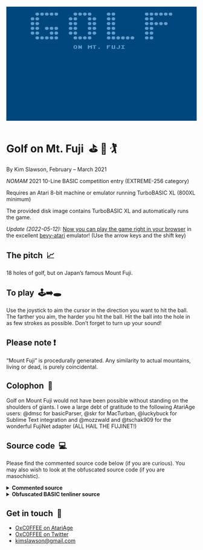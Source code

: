 ![](lucky.gif)

# Golf on Mt. Fuji&nbsp;&nbsp;⛳&nbsp;🗻&nbsp;🏌️

By Kim Slawson, February – March 2021

*NOMAM* 2021 10-Line BASIC competition entry (EXTREME-256 category)

Requires an Atari 8-bit machine or emulator running TurboBASIC XL (800XL minimum)

The provided disk image contains TurboBASIC XL and automatically runs the game.

*Update (2022-05-12):* [Now you can play the game right in your browser](https://mrk.sed.pl/bevy-atari/#disk_1=https://slawson.org/atari/fujigolf/fujigolf.atr) in the excellent [bevy-atari](https://github.com/mrk-its/bevy-atari) emulator! (Use the arrow keys and the shift key)

## The pitch&nbsp;&nbsp;📈
18 holes of golf, but on Japan’s famous Mount Fuji. 

## To play&nbsp;&nbsp;🕹️➡️🕳️
Use the joystick to aim the cursor in the direction you want to hit the ball. The farther you aim, the harder you hit the ball. Hit the ball into the hole in as few strokes as possible. Don’t forget to turn up your sound!

## Please note&nbsp;❗
“Mount Fuji” is procedurally generated. Any similarity to actual mountains, living or dead, is purely coincidental.

## Colophon&nbsp;&nbsp;🧰
Golf on Mount Fuji would not have been possible without standing on the shoulders of giants. I owe a large debt of gratitude to the following AtariAge users: @dmsc for basicParser, @skr for MacTurban, @luckybuck for Sublime Text integration and @mozzwald and @tschak909 for the wonderful FujiNet adapter (ALL HAIL THE FUJINET!) 

## Source code&nbsp;&nbsp;💻
Please find the commented source code below (if you are curious). You may also wish to look at the obfuscated source code (if you are masochistic).
<details>
 <summary><strong>Commented source</strong></summary>
 <p>

```basic
REM FUJIGOLF - Golf on Mount Fuji
REM built with Turban (TURboBAsic Nifty)
REM obsfuscated using tbxlparser
REM requires Turbo-BASIC XL
REM by Kim Slawson
REM 2021-02-23

REM set up graphics mode, draw title, turn off cursor
GR.0:COL.20:TE.4,0,"GOLF":POS.14,8:POKE 752,1:?"ON MT. FUJI"

REM get screen location -- like scrlo=PEEK(88):scrhi=PEEK(89) but better
scrmem=DPEEK(88)

REM set up display list
DL=PEEK(560)+PEEK(561)*256
REM read in assembly code to modify graphics
FOR I=0 TO 42:READ B:POKE 1536+I,B:NEXT I
DATA 72,152,72,172,0,4,185,2,4,141,10,212,141,24,208,238,0,4,173,0,4,205,1,4,144,5,169,0,141,0,4,104,168,104,64,169,192,141,14,212,76,98,228
REM modify display list for interrupt
FOR I=6 TO 27:POKE DL+I,PEEK(DL+I)+128:NEXT I
FOR I=2 TO 3:POKE DL+I,PEEK(DL+I)+128:NEXT I
REM read in background color data starting at mem loc 1024
POKE 1024,0:POKE 1025,24
FOR I=0 TO 23:READ B:POKE 1026+I,B:NEXT I
DATA 128,96,82,68,54,40,26,236,192,194,194,196,196,196,196,198,198,198,198,198,198,198,198,198
REM point to DLI on page 6 and enable interrupt
POKE 512,0:POKE 513,6
REM disable/re-enable deferred VBLANK
POKE 66,1:POKE 548,35:POKE 549,6:POKE 66,0

REM Don't forget to set luminance!
POKE 709,15

REM need an array for heights of each bit of ground
DIM g(40)

REM main game loop for all 18 holes
FOR hole=1 TO 18
  REM turn off the cursor
  POKE 752,1

  REM Q: how long are straight runs? 
  REM A: shorter in the middle of the mountain, longer at the ends
  long=ABS(9-hole)
  REM starting height of ground for this hole (relative to which hole we're on). 
  REM It's a mountain so it's higher in the middle
  starting=9-long 
  REM y location of top of the ground - can't go above this
  REM (don't want an out-of-bounds error or an impossible level) 
  top=12-starting
  REM set some initial conditions
  x=0:ball=0:y=22-starting 

  REM draw the ground
  WHILE x<40
    REM the slope is procedurally determined by the hole number and some tricky math
    s=INT((RND*3-1)+0.1*(hole-9.5))
    REM because ATASCII is simple and we're just using {udiag} and {ddiag} we need to limit the slope
    IF s<-1:S=-1:ENDIF:IF S>1:S=1:ENDIF
    REM let's figure out how high the ground is based on the slope, within limits
    y=y+s:IF Y<top:Y=top:s=0:ENDIF:IF Y>22:Y=22:s=0:ENDIF
    REM set the ground array to the correct height
    REM we have to keep track so we know when the ball lands
    g(x)=y
    REM use either {udiag} (atascii 8) or {ddiag} (atascii 10) 
    REM but they're separated by a character in the middle so we need the correct offset
    REM (note this is using the internal representation, where the control characters 72 and 74 are between
    REM  the uppercase and lowercase letters. Equivalents would be CHR$(8) and CHR$(10) )
    c=73+s

    REM the Earth isn't flat, but sometimes golf courses are.
    REM this plots a straight run for the amount appropriate to the given hole
    REM and sets the ground array to the correct height for each spot
    IF s=0
      REM put the ball on the first flat spot in the level
      IF ball=0:COL.20:ball=1:bx=x:by=y-1:PLOT bx,by:ENDIF
      FOR i=0 to long
        IF x+i=40:EXIT:ENDIF
        g(x+i)=y
        POKE scrmem+(x+i)+y*40,128
      NEXT i
      x=x+long
    ENDIF
    REM if we're going up or down slope, pick the correct character, 
    REM poke it into screen mem, and set the height of the ground array.
    IF s=-1:POKE scrmem+x+y*40,c:ENDIF
    IF s=1:POKE scrmem+x+(y-1)*40,c:g(x)=y-1:ENDIF
    REM The y-1 corrects a bug where the ball lands one below the ground on a downslope

    x=x+1
  WEND

  REM fill the ground
  COLOR 160:PAINT 1,23

  REM set the color left behind by the ball, so as to be able to redraw it later
  oc=32

  rem draw the hole. Set the hole depth 1 lower than surroundings so do -1
  COLOR 32:PLOT 33,g(33)-1:COLOR 95:PLOT 33,g(33): REM plot _
  g(33)=g(33)+1

  REM now is the time for all good players to make a hole in one 
  REM turn on cursor for swing setup. Aim using cursor.
  poke 752,0
  REPEAT

    REM get joystick position and remember the current aiming vectors
    S=STICK(0):oh=horiz:ov=vert
    REM aiming vector is relative to ball position, 
    REM magnitude determined by the position of the cursor
    vert=vert+((S=13)-(S=14)):horiz=horiz+((S=7)-(S=11))

    #p
    REM cursor goes one below position when POSitioning and PRINTing so do -1 
    REM (else it's an off-by-one and a possible out-of-bounds off the y axis)
    posx=bx+horiz:posy=by+vert-1
    REM check if relative position is out of bounds
    REM if yes, restore velocity to previous value and jump back 
    IF posx<0 OR posx>39:horiz=oh:GO# p:ENDIF
    REM we don't want the ball being hit downward because that doesn't make sense
    IF posy<0 OR posy>by-1:vert=ov:GO# p:ENDIF
    REM put the cursor where the player aims
    POS.posx,posy:?CHR$(29);
    pause 5:REM Goldilocks timing for aiming. Not too slow, but not too fast.
    POKE 77,0: REM disable attract mode periodically ... 
    REM ... cuz it's ugly and also doesn't play well with the DLI

    REM use the built-in keyboard handler to make the stroke noise
    IF(STRIG(0)=0)
      OPEN #1,4,0,"K:":IRQEN=PEEK(16)
      POKE 16,0:POKE 53774,0:POKE 764,12
      GET #1,C:POKE 16,IRQEN:POKE 53774,IRQEN
      CLOSE #1

      REM keep track of strokes and score
      stroke=stroke+1
      POKE 752,1:POS.0,23:?"Hole ";hole;", stroke ";stroke;", score ";score+stroke;

      REM if the player fumbles their putt by wasting their shot, 
      REM then they get a stroke penalty. Too bad, so sad.
      IF vert>0:GO# l:ENDIF

      REM set up some physics for parabolic motion of the ball
      t=0:xi=bx:yi=by

      REPEAT:REM ball is in flight
        pause 10:REM slow it down so the flight seems natural

        REM time passes. Remember the ball's position. Calculate the next position.
        t=t+1:ox=bx:oy=by:bx=bx+horiz/2:by=by+vert:vert=vert+3
        
        REM prevent out-of-bounds errors to the left and the right
        IF bx<0:bx=0:ENDIF
        IF bx>38:bx=38:ENDIF
        
        REM “Houston, Tranquility Base Here. The Eagle has Landed." (the ball hit the ground)
        IF by>=g(bx):by=g(bx)-1:landed=1:ENDIF

        REM prevent out-of-bounds errors to the top
        IF by<0:by=0:ENDIF

        REM redraw the old scenery behind the ball and draw the ball at its new position
        COLOR oc:PLOT ox,oy:LOCATE bx,by,oc:COLOR 20:PLOT bx,by
      UNTIL landed

      REM should the ball roll? nah. we don't have enough lines for REAL physics ¯\_(ツ)_/¯
      #l:landed=0:horiz=0:vert=0:REM bx=int(bx)
      POKE 752,0:REM toggle the cursor
    ENDIF

  REM keep letting the player take shots until the ball lands in the hole
  UNTIL (32<bx) AND (bx<34)  

  REM make a "ball falling in the hole and bouncing noise" by clicking the speaker
  REM the period of the noise is based on how far the ball flew
  i=ABS(oh):REPEAT:PAUSE I:Poke 53279,1:I=I/1.25:UNTIL I<1

  REM OMG the player just got a hole in one 111111! !!!! eleventy-one!!1111
  REM Reward them for their good work and play a nice pleasant chord building over time
  IF stroke=1:TEXT 4,0,"HOLE":TEXT 4,8,"IN 1":SOUND 0,81,10,3:PAUSE 25:SOUND 1,64,10,7:PAUSE 25:sound 2,53,10,11:pause 25:sound 3,45,10,15:pause 200:SOUND:pause 100:ENDIF : rem HOLE IN ONE!

  REM Add the strokes to the score. Reset the stroke counter for the next hole.
  score=score+stroke:stroke=0

  REM turn off the cursor and clear the screen
  POKE 752,1:CLS
NEXT hole

REM display final score, encourage replay
POS.2,8:?"YOUR FINAL GOLF ON MT. FUJI SCORE IS"
COLOR 20:TEXT 12,9,score
PAUSE 200:POS.13,19:?"FIRE TO REPLAY"
REM wait for user and disable attract mode
WHILE STRIG(0):POKE 77,0:WEND:RUN
```
</details>

<details>
 <summary><strong>Obfuscated BASIC tenliner source</strong></summary>
 <p>

```basic
0AA=-%1:A8=%1+%3:AB=%2*%3:AD=%2*A8:AC=%1+AD:A7=%1+AC:AE=%2*AB:A9=%2*A7:A4=%1+AE+A9:A6=%2*A9:A5=752:GR.%0:C.A9:TE.A8,%0,"GOLF":POS.14,AD:POKEA5,%1:?"ON MT. FUJI":A=DPEEK(88):B=PEEK(561)*256+PEEK(560):F.C=%0TO42:READD:POKE1536+C,D:N.C
1D.72,152,72,172,0,4,185,2,4,141,10,212,141,24,208,238,0,4,173,0,4,205,1,4,144,5,169,0,141,0,4,104,168,104,64,169,192,141,14,212,76,98,228
2F.C=AB TO27:POKEB+C,PEEK(B+C)+128:N.C:F.C=%2TO%3:POKEB+C,PEEK(B+C)+128:N.C:POKE1024,%0:POKE1025,24:F.C=%0TO23:READD:POKE1026+C,D:N.C:D.128,96,82,68,54,40,26,236,192,194,194,196,196,196,196,198,198,198,198,198,198,198,198,198
3POKE512,%0:POKE513,AB:POKE66,%1:POKE548,35:POKE549,AB:POKE66,%0:POKE709,15:DIMA(A6):F.E=%1TO18:POKEA5,%1:F=ABS(AC-E):G=AC-F:H=AE-G:I=%0:J=%0:K=22-G:W.I<A6:L=INT(RND*%3-%1+(E-9.5)*.1):IFL<AA:L=AA:END.:IFL>%1:L=%1:END.
4K=K+L:IFK<H:K=H:L=%0:END.:IFK>22:K=22:L=%0:END.:A(I)=K:M=73+L:IFL=%0:IFJ=%0:C.A9:J=%1:N=I:O=K-%1:PL.N,O:END.:F.C=%0TOF:IFI+C=A6:EX.:END.:A(I+C)=K:POKEI+C+A+K*A6,128:N.C:I=I+F:END.:IFL=AA:POKEA+I+K*A6,M:END.:IFL=%1:POKEA+I+(K-%1)*A6,M:A(I)=K-%1
5END.:I=I+%1:WE.:C.160:PAI.%1,23:P=32:C.32:PL.A4,A(A4)-%1:C.95:PL.A4,A(A4):A(A4)=A(A4)+%1:POKEA5,%0:REP.:L=STICK(%0):Q=R:S=T:T=(L=13)-(L=14)+T:R=(L=7)-(L=11)+R
6#A:U=N+R:V=O+T-%1:IFU<%0ORU>39:R=Q:GO#A:END.:IFV>O-%1ORV<%0:T=S:GO#A:END.:POS.U,V:?"^]";:PA.5:POKE77,%0:IFSTRIG(%0)=%0:O.#%1,A8,%0,"K:":W=PEEK(16):POKE16,%0:POKE53774,%0:POKE764,AE:GET#%1,M:POKE16,W:POKE53774,W:CL.#%1:X=X+%1:POKEA5,%1:POS.%0,23
7?"Hole ";E;", stroke ";X;", score ";Y+X;:IFT>%0:GO#B:END.:Z=%0:_=N:A0=O:REP.:PA.A7:Z=Z+%1:A1=N:A2=O:N=R/%2+N:O=O+T:T=T+%3:IFN<%0:N=%0:END.:IFN>38:N=38:END.:IFO>=A(N):O=A(N)-%1:A3=%1:END.:IFO<%0:O=%0:END.:C.P:PL.A1,A2:LOC.N,O,P:C.A9:PL.N,O:U.A3
8#B:A3=%0:R=%0:T=%0:POKEA5,%0:END.:U.32<N ANDN<34:C=ABS(Q):REP.:PA.C:POKE53279,%1:C=C/1.25:U.C<%1:IFX=%1:TE.A8,%0,"HOLE":TE.A8,AD,"IN 1":SO.%0,81,A7,%3:PA.25:SO.%1,64,A7,7:PA.25:SO.%2,53,A7,11:PA.25:SO.%3,45,A7,15
9PA.200:SO.:PA.100:END.:Y=Y+X:X=%0:POKEA5,%1:CLS:N.E:POS.%2,AD:?"YOUR FINAL GOLF ON MT. FUJI SCORE IS":C.A9:TE.AE,AC,Y:PA.200:POS.13,19:?"FIRE TO REPLAY":W.STRIG(%0):POKE77,%0:WE.:RUN
```
</details>

## Get in touch&nbsp;&nbsp;📩

  * [OxC0FFEE on AtariAge](https://atariage.com/forums/profile/50996-oxc0ffee/)
  * [OxC0FFEE on Twitter](https://twitter.com/OxC0FFEE)
  * [kimslawson@gmail.com](mailto:kimslawson@gmail.com)
